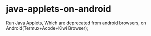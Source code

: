 # java-applets-on-android
Run Java Applets, Which are deprecated from android browsers, on Android(Termux+Acode+Kiwi Browser);
